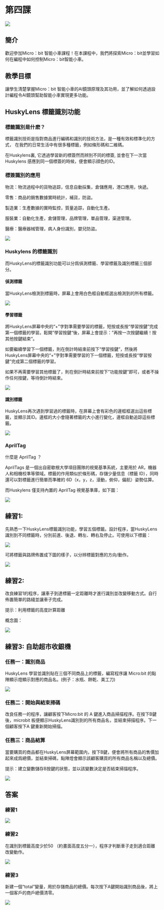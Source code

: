 # 第四課
![](pic/4/4_1.png)

## 簡介
<P>
歡迎參加Micro：bit 智能小車課程！在本課程中，我們將探索Micro：bit並學習如何在編程中如何控制Micro：bit智能小車。
<P>

## 教學目標
<P>
讓學生清楚掌握Micro：bit 智能小車的AI鏡頭原理及其功用，並了解如何透過設計編程令AI鏡頭幫助智能小車實現更多功能。
<P>

## HuskyLens 標籤識別功能
### 標籤識別是什麽？
<P>
標籤識別技術是指對商品進行編碼和識別的技術方法，是一種有效和標準化的方式， 在我們的日常生活中有很多種標籤，例如條形碼和二維碼。
<P>
<P>
在Huskylens裏, 它透過學習新的標簽然而辨別不同的標簽, 並會在下一次當Huskylens 感應到同一個標簽的時候，便會顯示顔色的ID。
<P>

### 標簽識別的應用
<P>
物流：物流過程中的貨物追踪，信息自動採集，倉儲應用，港口應用，快遞。
<P>
<P>
零售：商品的銷售數據實時統計，補貨，防盜。
<P>
<P>
製造業：生產數據的實時監控，質量追踪，自動化生產。
<P>
<P>
服裝業：自動化生產，倉儲管理，品牌管理，單品管理，渠道管理。
<P>
<P>
醫療：醫療器械管理，病人身份識別，嬰兒防盜。
<P>

![](pic/4/4_2.png)

### Huskylens 的標籤識別
<P>
而HuskyLens的標籤識別功能可以分爲偵測標籤、學習標籤及識別標籤三個部分。
<P>

#### 偵測標籤
<P>
當HuskyLens檢測到標籤時，屏幕上會用白色框自動框選出檢測到的所有標籤。
<P>

![](pic/4/4_3.png)

#### 學習標籤
<P>
將HuskyLens屏幕中央的“+”字對準需要學習的標籤，短按或長按“學習按鍵”完成第一個標籤的學習。鬆開”學習按鍵“後，屏幕上會提示：”再按一次按鍵繼續！按其他按鍵結束“。
<P>
<P>
如要繼續學習下一個標籤，則在倒計時結束前按下“學習按鍵”，然後將HuskyLens屏幕中央的“+”字對準需要學習的下一個標籤，短按或長按“學習按鍵”完成第二個標籤的學習。
<P>
<P>
如果不再需要學習其他標籤了，則在倒計時結束前按下”功能按鍵”即可，或者不操作任何按鍵，等待倒計時結束。
<P>

![](pic/4/4_4.png)

#### 識別標籤
<P>
HuskyLens再次遇到學習過的標籤時，在屏幕上會有彩色的邊框框選出這些標籤，並顯示其ID。邊框的大小會隨著標籤的大小進行變化，邊框自動追踪這些標籤。
<P>

![](pic/4/4_5.png)

### AprilTag
<P>
什麼是 AprilTag ？
<P>
<P>
AprilTags 是一個出自密歇根大學項目團隊的視覺基準系統，主要用於 AR，機器人和相機校準等領域。標籤的作用類似於條形碼，存儲少量信息（標籤 ID），同時還可以對標籤進行簡單而準確的 6D（x，y，z，滾動，俯仰，偏航）姿勢估算。
<P>
<P>
而Huskylens 僅支持內置的 AprilTag 視覺基準庫，如下圖：
<P>

![](pic/4/4_6.png)

## 練習1:
<P>
先熟悉一下HuskyLens標籤識別功能，學習五個標籤。設計程序，當HuskyLens識別到不同標籤時，分別前進、後退、轉左、轉右及停止。可使用以下標籤：
<P>

![](pic/4/4_7.png)
<P>
可將標籤與路牌佈置成下圖的樣子，以分辨標籤對應的方向/動作。
<P>

![](pic/4/4_8.jpg)

## 練習2:
<P>
改良練習1的程序，讓車子到達標籤一定距離時才進行識別並改變移動方式。自行佈置簡單的路綫並讓車子完成。
<P>
<P>
提示：利用標籤的高度計算距離
<P>
<P>
概念圖：
<P>

![](pic/4/4_9.png)

## 練習3: 自助超市收銀機
### 任務一：識別商品
<P>
HuskyLens 學習並識別貼在三個不同商品上的標籤，編寫程序讓 Micro:bit 的點陣顯示燈顯示對應的商品名。(例子：水瓶、餅乾、美工刀)
<P>

![](pic/4/4_10.png)

### 任務二：開始與結束掃碼
<P>
改良任務一的程序，讓顧客按下Micro:bit 的 A 鍵進入商品掃描程序。在按下B鍵後，microbit 板便顯示HuskyLens識別到的所有商品名，並結束掃描程序。下一個顧客按下A 鍵重新開始掃描。
<P>

### 任務三：商品結算
<P>
當要購買的商品都在HuskyLens屏幕範圍内，按下B鍵，便會將所有商品的售價加起來成爲總價，並結束掃碼，點陣燈會顯示該顧客購買的所有商品名稱以及總價。
<P>
<P>
提示：建立變數儲存B按鍵的狀態，並以該變數決定是否結束掃描程序。
<P>

![](pic/4/4_11.png)

## 答案
### 練習1
![](pic/4/4_12.png)

### 練習2
<P>
在識別到標籤高度少於50 （約畫面高度五分一），程序才判斷車子走到適合距離改變動作。
<P>

![](pic/4/4_13.png)

### 練習3
<P>
新建一個“total”變量，用於存儲商品的總價。每次按下A鍵開始識別商品後，將上一個客戶的商戶總價清零。
<P>

![](pic/4/4_14.png)
